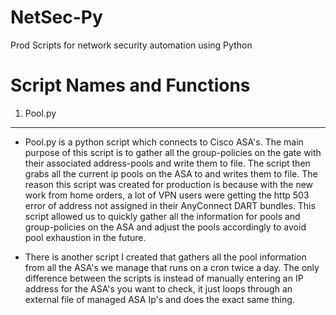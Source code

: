 # NetSec-Py
Prod Scripts for network security automation using Python

Script Names and Functions
============================
1. Pool.py
-----------
- Pool.py is a python script which connects to Cisco ASA's. The main purpose of this script is to gather all the group-policies on the gate with their associated address-pools and write them to file. The script then grabs all the current ip pools on the ASA to and writes them to file. The reason this script was created for production is because with the new work from home orders, a lot of VPN users were getting the http 503 error of address not assigned in their AnyConnect DART bundles. This script allowed us to quickly gather all the information for pools and group-policies on the ASA and adjust the pools accordingly to avoid pool exhaustion in the future.

- There is another script I created that gathers all the pool information from all the ASA's we manage that runs on a cron twice a day. The only difference between the scripts is instead of manually entering an IP address for the ASA's you want to check, it just loops through an external file of managed ASA Ip's and does the exact same thing.
